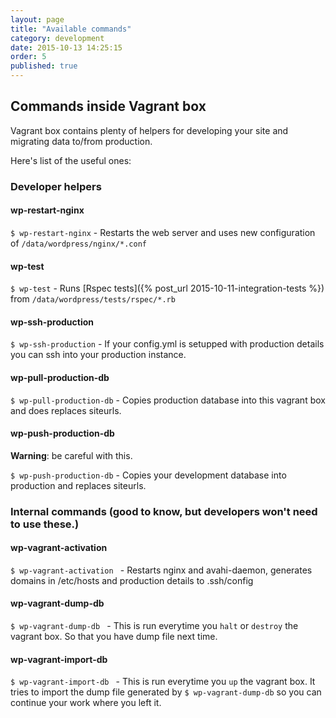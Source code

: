 ```yaml
---
layout: page
title: "Available commands"
category: development
date: 2015-10-13 14:25:15
order: 5
published: true
---
```


## Commands inside Vagrant box
Vagrant box contains plenty of helpers for developing your site and migrating data to/from production.

Here's list of the useful ones:
### Developer helpers

#### wp-restart-nginx
```$ wp-restart-nginx``` - Restarts the web server and uses new configuration of ```/data/wordpress/nginx/*.conf```

#### wp-test
`$ wp-test` - Runs [Rspec tests]({% post_url 2015-10-11-integration-tests %}) from ```/data/wordpress/tests/rspec/*.rb```

#### wp-ssh-production
```$ wp-ssh-production``` - If your config.yml is setupped with production details you can ssh into your production instance.

#### wp-pull-production-db
`$ wp-pull-production-db` - Copies production database into this vagrant box and does replaces siteurls.

#### wp-push-production-db
**Warning**: be careful with this.

`$ wp-push-production-db` - Copies your development database into production and replaces siteurls.


### Internal commands (good to know, but developers won't need to use these.)

#### wp-vagrant-activation
```$ wp-vagrant-activation ``` - Restarts nginx and avahi-daemon, generates domains in /etc/hosts and production details to .ssh/config

#### wp-vagrant-dump-db
```$ wp-vagrant-dump-db ``` - This is run everytime you `halt` or `destroy` the vagrant box. So that you have dump file next time.

#### wp-vagrant-import-db
```$ wp-vagrant-import-db ``` - This is run everytime you `up` the vagrant box. It tries to import the dump file generated by ```$ wp-vagrant-dump-db``` so you can continue your work where you left it.